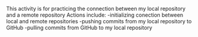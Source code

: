 This activity is for practicing the connection between my local repository and a remote repository
Actions include: 
-initializing conection between local and remote repositories
-pushing commits from my local repository to GitHub
-pulling commits from GitHub to my local repository
